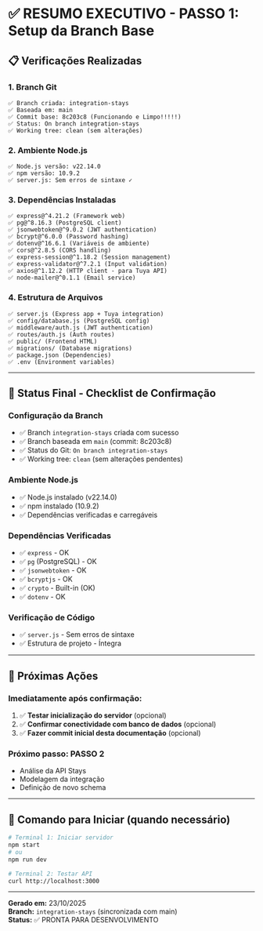 # ✅ RESUMO EXECUTIVO - PASSO 1: Setup da Branch Base

## 📋 Verificações Realizadas

### 1. Branch Git
```
✅ Branch criada: integration-stays
✅ Baseada em: main
✅ Commit base: 8c203c8 (Funcionando e Limpo!!!!!)
✅ Status: On branch integration-stays
✅ Working tree: clean (sem alterações)
```

### 2. Ambiente Node.js
```
✅ Node.js versão: v22.14.0
✅ npm versão: 10.9.2
✅ server.js: Sem erros de sintaxe ✓
```

### 3. Dependências Instaladas
```
✅ express@^4.21.2 (Framework web)
✅ pg@^8.16.3 (PostgreSQL client)
✅ jsonwebtoken@^9.0.2 (JWT authentication)
✅ bcrypt@^6.0.0 (Password hashing)
✅ dotenv@^16.6.1 (Variáveis de ambiente)
✅ cors@^2.8.5 (CORS handling)
✅ express-session@^1.18.2 (Session management)
✅ express-validator@^7.2.1 (Input validation)
✅ axios@^1.12.2 (HTTP client - para Tuya API)
✅ node-mailer@^0.1.1 (Email service)
```

### 4. Estrutura de Arquivos
```
✅ server.js (Express app + Tuya integration)
✅ config/database.js (PostgreSQL config)
✅ middleware/auth.js (JWT authentication)
✅ routes/auth.js (Auth routes)
✅ public/ (Frontend HTML)
✅ migrations/ (Database migrations)
✅ package.json (Dependencies)
✅ .env (Environment variables)
```

---

## 🎯 Status Final - Checklist de Confirmação

### Configuração da Branch
- ✅ Branch `integration-stays` criada com sucesso
- ✅ Branch baseada em `main` (commit: 8c203c8)
- ✅ Status do Git: `On branch integration-stays`
- ✅ Working tree: `clean` (sem alterações pendentes)

### Ambiente Node.js
- ✅ Node.js instalado (v22.14.0)
- ✅ npm instalado (10.9.2)
- ✅ Dependências verificadas e carregáveis

### Dependências Verificadas
- ✅ `express` - OK
- ✅ `pg` (PostgreSQL) - OK
- ✅ `jsonwebtoken` - OK
- ✅ `bcryptjs` - OK
- ✅ `crypto` - Built-in (OK)
- ✅ `dotenv` - OK

### Verificação de Código
- ✅ `server.js` - Sem erros de sintaxe
- ✅ Estrutura de projeto - Íntegra

---

## 📝 Próximas Ações

### Imediatamente após confirmação:
1. ✅ **Testar inicialização do servidor** (opcional)
2. ✅ **Confirmar conectividade com banco de dados** (opcional)
3. ✅ **Fazer commit inicial desta documentação** (opcional)

### Próximo passo: PASSO 2
- Análise da API Stays
- Modelagem da integração
- Definição de novo schema

---

## 🚀 Comando para Iniciar (quando necessário)

```bash
# Terminal 1: Iniciar servidor
npm start
# ou
npm run dev

# Terminal 2: Testar API
curl http://localhost:3000
```

---

**Gerado em:** 23/10/2025  
**Branch:** `integration-stays` (sincronizada com main)  
**Status:** ✅ PRONTA PARA DESENVOLVIMENTO

